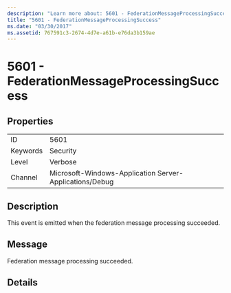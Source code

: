 ```yaml
---
description: "Learn more about: 5601 - FederationMessageProcessingSuccess"
title: "5601 - FederationMessageProcessingSuccess"
ms.date: "03/30/2017"
ms.assetid: 767591c3-2674-4d7e-a61b-e76da3b159ae
---
```

# 5601 - FederationMessageProcessingSuccess

## Properties  
  
|||  
|-|-|  
|ID|5601|  
|Keywords|Security|  
|Level|Verbose|  
|Channel|Microsoft-Windows-Application Server-Applications/Debug|  
  
## Description  

 This event is emitted when the federation message processing succeeded.  
  
## Message  

 Federation message processing succeeded.  
  
## Details
